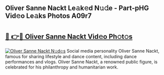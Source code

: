 ## Oliver Sanne Nackt Le𝚊k𝚎d N𝚞𝚍e - Part-pHG Vid𝚎o Le𝚊ks Photos A09r7

# <h2><a href="http://fb13eo.evod.top/?m=Oliver+Sanne+Nackt">🔗 👉🔴 Oliver Sanne Nackt Vid𝚎o Ph𝚘t𝚘s</a></h2>

[![Oliver Sanne Nackt N𝚞d𝚎s](https://i.imgur.com/8V9OHl7.gif)](http://fb13eo.evod.top/?m=Oliver+Sanne+Nackt)
Social media personality Oliver Sanne Nackt, famous for sharing lifestyle and dance content, including dance performances and vlogs. Oliver Sanne Nackt, a renowned public figure, is celebrated for his philanthropy and humanitarian work. 
